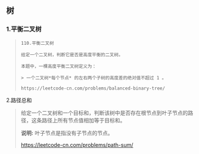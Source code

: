 ## 树

### 1.平衡二叉树

> ```
> 110.平衡二叉树
> 
> 给定一个二叉树，判断它是否是高度平衡的二叉树。
> 
> 本题中，一棵高度平衡二叉树定义为：
> 
> > 一个二叉树*每个节点* 的左右两个子树的高度差的绝对值不超过 1 。
> 
> https://leetcode-cn.com/problems/balanced-binary-tree/
> ```

2.路径总和

> 给定一个二叉树和一个目标和，判断该树中是否存在根节点到叶子节点的路径，这条路径上所有节点值相加等于目标和。
>
> **说明:** 叶子节点是指没有子节点的节点。
>
> https://leetcode-cn.com/problems/path-sum/

